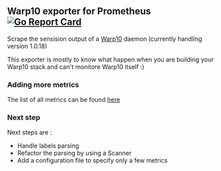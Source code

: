 ## Warp10 exporter for Prometheus [![Go Report Card](https://goreportcard.com/badge/github.com/AlexisSellier/warp10_exporter)](https://goreportcard.com/report/github.com/AlexisSellier/warp10_exporter)

Scrape the sensision output of a [Warp10](https://github.com/cityzendata/warp10-platform) daemon (currently handling version 1.0.18)

This exporter is mostly to know what happen when you are building your Warp10 stack and can't monitore Warp10 itself :)

### Adding more metrics
The list of all metrics can be found [here](https://github.com/cityzendata/warp10-platform/blob/master/warp10/src/main/java/io/warp10/continuum/sensision/SensisionConstants.java)

### Next step

Next steps are :

* Handle labels parsing
* Refactor the parsing by using a Scanner
* Add a configuration file to specify only a few metrics
